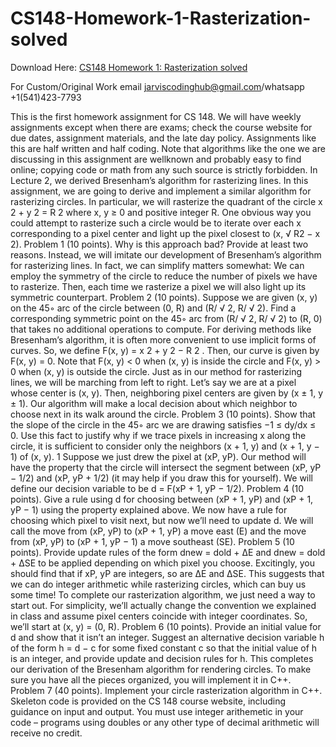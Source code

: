 # CS148-Homework-1-Rasterization-solved

Download Here: [CS148 Homework 1: Rasterization solved](https://jarviscodinghub.com/assignment/homework-1-rasterization-solution/)

For Custom/Original Work email jarviscodinghub@gmail.com/whatsapp +1(541)423-7793

 This is the first homework assignment for CS 148. We will have weekly assignments except when there are exams; check the course website for due dates,
assignment materials, and the late day policy. Assignments like this are half
written and half coding.
Note that algorithms like the one we are discussing in this assignment are wellknown and probably easy to find online; copying code or math from any such
source is strictly forbidden.
In Lecture 2, we derived Bresenham’s algorithm for rasterizing lines. In this assignment, we
are going to derive and implement a similar algorithm for rasterizing circles. In particular, we will
rasterize the quadrant of the circle x
2 + y
2 = R
2 where x, y ≥ 0 and positive integer R.
One obvious way you could attempt to rasterize such a circle would be to iterate over each x
corresponding to a pixel center and light up the pixel closest to (x,
√
R2 − x
2).
Problem 1 (10 points). Why is this approach bad? Provide at least two reasons.
Instead, we will imitate our development of Bresenham’s algorithm for rasterizing lines. In
fact, we can simplify matters somewhat: We can employ the symmetry of the circle to reduce the
number of pixels we have to rasterize. Then, each time we rasterize a pixel we will also light up
its symmetric counterpart.
Problem 2 (10 points). Suppose we are given (x, y) on the 45◦
arc of the circle between (0, R) and
(R/
√
2, R/
√
2). Find a corresponding symmetric point on the 45◦
arc from (R/
√
2, R/
√
2) to (R, 0) that takes
no additional operations to compute.
For deriving methods like Bresenham’s algorithm, it is often more convenient to use implicit
forms of curves. So, we define F(x, y) = x
2 + y
2 − R
2
. Then, our curve is given by F(x, y) = 0.
Note that F(x, y) < 0 when (x, y) is inside the circle and F(x, y) > 0 when (x, y) is outside the
circle.
Just as in our method for rasterizing lines, we will be marching from left to right. Let’s say we
are at a pixel whose center is (x, y). Then, neighboring pixel centers are given by (x ± 1, y ± 1).
Our algorithm will make a local decision about which neighbor to choose next in its walk around
the circle.
Problem 3 (10 points). Show that the slope of the circle in the 45◦
arc we are drawing satisfies −1 ≤
dy/dx ≤ 0. Use this fact to justify why if we trace pixels in increasing x along the circle, it is sufficient to
consider only the neighbors (x + 1, y) and (x + 1, y − 1) of (x, y).
1
Suppose we just drew the pixel at (xP, yP). Our method will have the property that the circle
will intersect the segment between (xP, yP − 1/2) and (xP, yP + 1/2) (it may help if you draw this
for yourself). We will define our decision variable to be d = F(xP + 1, yP − 1/2).
Problem 4 (10 points). Give a rule using d for choosing between (xP + 1, yP) and (xP + 1, yP − 1) using
the property explained above.
We now have a rule for choosing which pixel to visit next, but now we’ll need to update d.
We will call the move from (xP, yP) to (xP + 1, yP) a move east (E) and the move from (xP, yP) to
(xP + 1, yP − 1) a move southeast (SE).
Problem 5 (10 points). Provide update rules of the form dnew = dold + ∆E and dnew = dold + ∆SE to be
applied depending on which pixel you choose.
Excitingly, you should find that if xP, yP are integers, so are ∆E and ∆SE. This suggests that we
can do integer arithmetic while rasterizing circles, which can buy us some time!
To complete our rasterization algorithm, we just need a way to start out. For simplicity, we’ll
actually change the convention we explained in class and assume pixel centers coincide with integer
coordinates. So, we’ll start at (x, y) = (0, R).
Problem 6 (10 points). Provide an initial value for d and show that it isn’t an integer. Suggest an
alternative decision variable h of the form h = d − c for some fixed constant c so that the initial value of h
is an integer, and provide update and decision rules for h.
This completes our derivation of the Bresenham algorithm for rendering circles. To make sure
you have all the pieces organized, you will implement it in C++.
Problem 7 (40 points). Implement your circle rasterization algorithm in C++. Skeleton code is provided
on the CS 148 course website, including guidance on input and output. You must use integer arithemetic
in your code – programs using doubles or any other type of decimal arithmetic will receive no credit.
